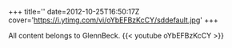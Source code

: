 +++
title=''
date=2012-10-25T16:50:17Z
cover='https://i.ytimg.com/vi/oYbEFBzKcCY/sddefault.jpg'
+++

All content belongs to GlennBeck.
{{< youtube oYbEFBzKcCY >}}
